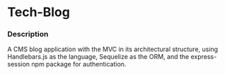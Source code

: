 # Tech-Blog

### Description
A CMS blog application with the MVC in its architectural structure, using Handlebars.js as the language, Sequelize as the ORM, and the express-session npm package for authentication.
